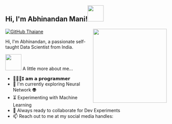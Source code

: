 
<h2> Hi, I'm Abhinandan Mani!<img src="https://media.giphy.com/media/Wj7lNjMNDxSmc/giphy.gif" width="50"></h2>
<img align='right' src="https://media.giphy.com/media/836HiJc7pgzy8iNXCn/giphy.gif" width="230">


[![GitHub Thaiane](https://img.shields.io/github/followers/craggi?label=follow&style=social)](https://github.com/craggi)

Hi, I'm Abhinandan, a passionate self-taught Data Scientist from India.

<img src="https://media.giphy.com/media/VgCDAzcKvsR6OM0uWg/giphy.gif" width="50"> A little more about me...  

-  👨🏽‍💻𝗜 𝗮𝗺 𝗮 𝗽𝗿𝗼𝗴𝗿𝗮𝗺𝗺𝗲𝗿
- :telescope: I'm currently exploring Neural Network :alien:
- :hourglass_flowing_sand: Experimenting with Machine Learning
- :microscope: Always ready to collaborate for Dev Experiments
- :mailbox: Reach out to me at my social media handles: <br>

